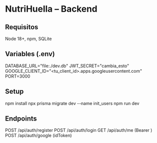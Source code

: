 # NutriHuella – Backend

## Requisitos
Node 18+, npm, SQLite

## Variables (.env)
DATABASE_URL="file:./dev.db"
JWT_SECRET="cambia_esto"
GOOGLE_CLIENT_ID="<tu_client_id>.apps.googleusercontent.com"
PORT=3000

## Setup
npm install
npx prisma migrate dev --name init_users
npm run dev

## Endpoints
POST /api/auth/register
POST /api/auth/login
GET  /api/auth/me (Bearer <token>)
POST /api/auth/google (idToken)
